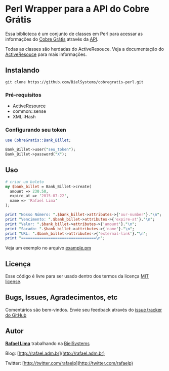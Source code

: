# Perl Wrapper para a API do Cobre Grátis

Essa biblioteca é um conjunto de classes em Perl para acessar as informações do [Cobre Grátis](http://cobregratis.com.br) através da [API](https://github.com/BielSystems/cobregratis-api).

Todas as classes são herdadas do ActiveResouce. Veja a documentação do [ActiveResouce](http://search.cpan.org/~gugod/ActiveResource-0.01/lib/ActiveResource.pm) para mais informações.

## Instalando

    git clone https://github.com/BielSystems/cobregratis-perl.git

### Pré-requisitos

* ActiveResource
* common::sense
* XML::Hash

### Configurando seu token

```perl
use CobreGratis::Bank_Billet;

Bank_Billet->user("seu_token");
Bank_Billet->password("X");
```

## Uso

```perl
# criar um boleto
my $bank_billet = Bank_Billet->create(
  amount => 230.50,
  expire_at => '2015-07-22',
  name => 'Rafael Lima'
);

print "Nosso Número: ".$bank_billet->attributes->{'our-number'}."\n";
print "Vencimento: ".$bank_billet->attributes->{'expire-at'}."\n";
print "Valor: ".$bank_billet->attributes->{'amount'}."\n";
print "Sacado: ".$bank_billet->attributes->{'name'}."\n";
print "URL: ".$bank_billet->attributes->{'external-link'}."\n";
print "=================================\n";
```

Veja um exemplo no arquivo [example.pm](https://github.com/BielSystems/cobregratis-perl/blob/master/example.pm)

## Licença

Esse código é livre para ser usado dentro dos termos da licença [MIT license](http://www.opensource.org/licenses/mit-license.php).

## Bugs, Issues, Agradecimentos, etc

Comentários são bem-vindos. Envie seu feedback através do [issue tracker do GitHub](http://github.com/BielSystems/cobregratis-perl/issues)

## Autor

[**Rafael Lima**](http://github.com/rafaelp) trabalhando na [BielSystems](http://bielsystems.com.br)

Blog: [http://rafael.adm.br](http://rafael.adm.br)

Twitter: [http://twitter.com/rafaelp](http://twitter.com/rafaelp)